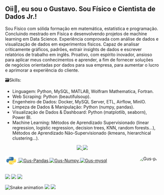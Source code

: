 ## Oii👋, eu sou o Gustavo. Sou Físico e Cientista de Dados Jr.!

Sou Físico com sólida formação em matemática, estatística e programação. Concluindo mestrado em Física e desenvolvendo projetos de machine learning em Data Science. Experiência comprovada com análise de dados e visualização de dados em experimentos físicos. Capaz de analisar criticamente gráficos, padrões, extrair insights de dados e escrever relatórios de trabalho em inglês. Proativo, com espírito inovador, ansioso para aplicar meus conhecimentos e aprender, a fim de fornecer soluções de negócios orientadas por dados para sua empresa, para aumentar o lucro e aprimorar a experiência do cliente.

🗃️Skills:
- Linguagem: Python, MySQL, MATLAB, Wolfram Mathematica, Fortran.
- Web Scraping: Python (beautifulsoup).
- Engenheiro de Dados: Docker, MySQL Server, ETL, Airflow, MinIO.
- Limpeza de Dados & Manipulação: Python (numpy, pandas).
- Visualização de Dados & Dashboard: Python (matplotlib, seaborn), Power BI.
- Machine Learning: Métodos de Aprendizado Supervisionado (linear regression, logistic regression, decision trees, KNN, random forests...), Métodos de Aprendizado Não-Supervisionado (kmeans, hierarchical clustering...).

<div align="center">
  <a href="https://github.com/galvsoliveira">
  <img height="180em" src="https://github-readme-stats.vercel.app/api?username=galvsoliveira&show_icons=true&theme=dracula&include_all_commits=true&count_private=true"/>
  <img height="180em" src="https://github-readme-stats.vercel.app/api/top-langs/?username=galvsoliveira&layout=compact&langs_count=7&theme=dracula"/>
</div>
<div style="display: inline_block"><br>
  <img align="center" alt="Gus-Python" height="30" width="40" src="https://raw.githubusercontent.com/devicons/devicon/master/icons/python/python-original.svg">
  <img align="center" alt="Gus-Pandas" height="30" width="40" src="https://cdn.jsdelivr.net/gh/devicons/devicon/icons/pandas/pandas-original-wordmark.svg">
  <img align="center" alt="Gus-Numpy" height="30" width="40" src="https://cdn.jsdelivr.net/gh/devicons/devicon/icons/numpy/numpy-original-wordmark.svg">
  <img align="center" alt="Gus-mysql" height="30" width="40" src="https://cdn.jsdelivr.net/gh/devicons/devicon/icons/mysql/mysql-plain-wordmark.svg">
  <img align="right" alt="Gus-pic" height="150" style="border-radius:50px;" src="https://cdn.discordapp.com/attachments/844035143940309014/918288474304557096/download20211203204810.png">
</div>
  
  ##
 
<div> 
  <a href="https://www.instagram.com/oliveira.g.a/" target="_blank"><img src="https://img.shields.io/badge/-Instagram-%23E4405F?style=for-the-badge&logo=instagram&logoColor=white" target="_blank"></a>
  <a href = "mailto:g.alvs.oliveira@gmail.com"><img src="https://img.shields.io/badge/-Gmail-%23333?style=for-the-badge&logo=gmail&logoColor=white" target="_blank"></a>
  <a href="https://www.linkedin.com/in/gustavoaoliveira1/" target="_blank"><img src="https://img.shields.io/badge/-LinkedIn-%230077B5?style=for-the-badge&logo=linkedin&logoColor=white" target="_blank"></a> 
 
  ![Snake animation](https://github.com/galvsoliveira/galvsoliveira/blob/output/github-contribution-grid-snake.svg)
 ![](https://komarev.com/ghpvc/?username=galvsoliveira)
 ![](https://hit.yhype.me/github/profile?user_id=95829723)
</div>



